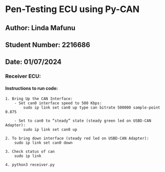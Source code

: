 # Pen-Testing ECU using Py-CAN

## Author: Linda Mafunu
## Student Number: 2216686
## Date: 01/07/2024

### Receiver ECU:

#### Instructions to run  code:
    1. Bring Up the CAN Interface: 
        - Set can0 interface speed to 500 Kbps:  
            sudo ip link set can0 up type can bitrate 500000 sample-point 0.875  

        - Set to can0 to “steady” state (steady green led on USBD-CAN Adapter):
            sudo ip link set can0 up  

    2. To bring down interface (steady red led on USBD-CAN Adapter):  
        sudo ip link set can0 down 

    3. Check status of can
        sudo ip link
        
    4. python3 receiver.py